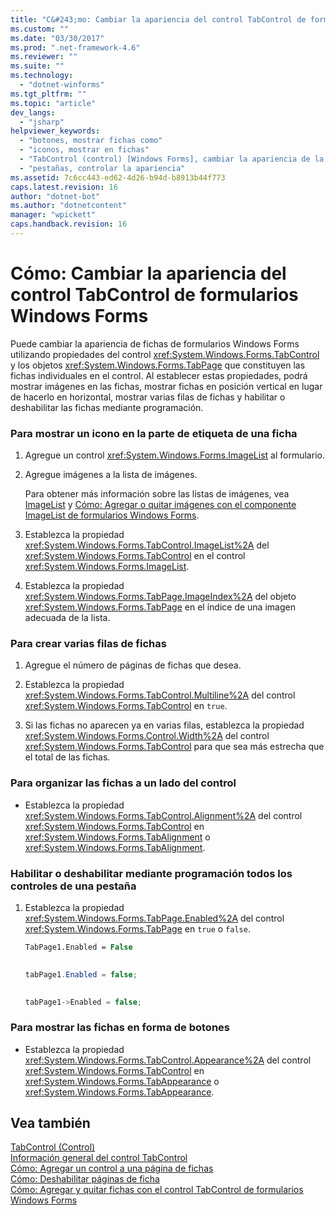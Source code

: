 ```yaml
---
title: "C&#243;mo: Cambiar la apariencia del control TabControl de formularios Windows Forms | Microsoft Docs"
ms.custom: ""
ms.date: "03/30/2017"
ms.prod: ".net-framework-4.6"
ms.reviewer: ""
ms.suite: ""
ms.technology: 
  - "dotnet-winforms"
ms.tgt_pltfrm: ""
ms.topic: "article"
dev_langs: 
  - "jsharp"
helpviewer_keywords: 
  - "botones, mostrar fichas como"
  - "iconos, mostrar en fichas"
  - "TabControl (control) [Windows Forms], cambiar la apariencia de la página"
  - "pestañas, controlar la apariencia"
ms.assetid: 7c6cc443-ed62-4d26-b94d-b8913b44f773
caps.latest.revision: 16
author: "dotnet-bot"
ms.author: "dotnetcontent"
manager: "wpickett"
caps.handback.revision: 16
---
```

# C&#243;mo: Cambiar la apariencia del control TabControl de formularios Windows Forms
Puede cambiar la apariencia de fichas de formularios Windows Forms utilizando propiedades del control <xref:System.Windows.Forms.TabControl> y los objetos <xref:System.Windows.Forms.TabPage> que constituyen las fichas individuales en el control.  Al establecer estas propiedades, podrá mostrar imágenes en las fichas, mostrar fichas en posición vertical en lugar de hacerlo en horizontal, mostrar varias filas de fichas y habilitar o deshabilitar las fichas mediante programación.  
  
### Para mostrar un icono en la parte de etiqueta de una ficha  
  
1.  Agregue un control <xref:System.Windows.Forms.ImageList> al formulario.  
  
2.  Agregue imágenes a la lista de imágenes.  
  
     Para obtener más información sobre las listas de imágenes, vea [ImageList](../../../../docs/framework/winforms/controls/imagelist-component-windows-forms.md) y [Cómo: Agregar o quitar imágenes con el componente ImageList de formularios Windows Forms](../../../../docs/framework/winforms/controls/how-to-add-or-remove-images-with-the-windows-forms-imagelist-component.md).  
  
3.  Establezca la propiedad <xref:System.Windows.Forms.TabControl.ImageList%2A> del <xref:System.Windows.Forms.TabControl> en el control <xref:System.Windows.Forms.ImageList>.  
  
4.  Establezca la propiedad <xref:System.Windows.Forms.TabPage.ImageIndex%2A> del objeto <xref:System.Windows.Forms.TabPage> en el índice de una imagen adecuada de la lista.  
  
### Para crear varias filas de fichas  
  
1.  Agregue el número de páginas de fichas que desea.  
  
2.  Establezca la propiedad <xref:System.Windows.Forms.TabControl.Multiline%2A> del control <xref:System.Windows.Forms.TabControl> en `true`.  
  
3.  Si las fichas no aparecen ya en varias filas, establezca la propiedad <xref:System.Windows.Forms.Control.Width%2A> del control <xref:System.Windows.Forms.TabControl> para que sea más estrecha que el total de las fichas.  
  
### Para organizar las fichas a un lado del control  
  
-   Establezca la propiedad <xref:System.Windows.Forms.TabControl.Alignment%2A> del control <xref:System.Windows.Forms.TabControl> en <xref:System.Windows.Forms.TabAlignment> o <xref:System.Windows.Forms.TabAlignment>.  
  
### Habilitar o deshabilitar mediante programación todos los controles de una pestaña  
  
1.  Establezca la propiedad <xref:System.Windows.Forms.TabPage.Enabled%2A> del control <xref:System.Windows.Forms.TabPage> en `true` o `false`.  
  
    ```vb  
    TabPage1.Enabled = False  
  
    ```  
  
    ```csharp  
    tabPage1.Enabled = false;  
  
    ```  
  
    ```cpp  
    tabPage1->Enabled = false;  
    ```  
  
### Para mostrar las fichas en forma de botones  
  
-   Establezca la propiedad <xref:System.Windows.Forms.TabControl.Appearance%2A> del control <xref:System.Windows.Forms.TabControl> en <xref:System.Windows.Forms.TabAppearance> o <xref:System.Windows.Forms.TabAppearance>.  
  
## Vea también  
 [TabControl \(Control\)](../../../../docs/framework/winforms/controls/tabcontrol-control-windows-forms.md)   
 [Información general del control TabControl](../../../../docs/framework/winforms/controls/tabcontrol-control-overview-windows-forms.md)   
 [Cómo: Agregar un control a una página de fichas](../../../../docs/framework/winforms/controls/how-to-add-a-control-to-a-tab-page.md)   
 [Cómo: Deshabilitar páginas de ficha](../../../../docs/framework/winforms/controls/how-to-disable-tab-pages.md)   
 [Cómo: Agregar y quitar fichas con el control TabControl de formularios Windows Forms](../../../../docs/framework/winforms/controls/how-to-add-and-remove-tabs-with-the-windows-forms-tabcontrol.md)